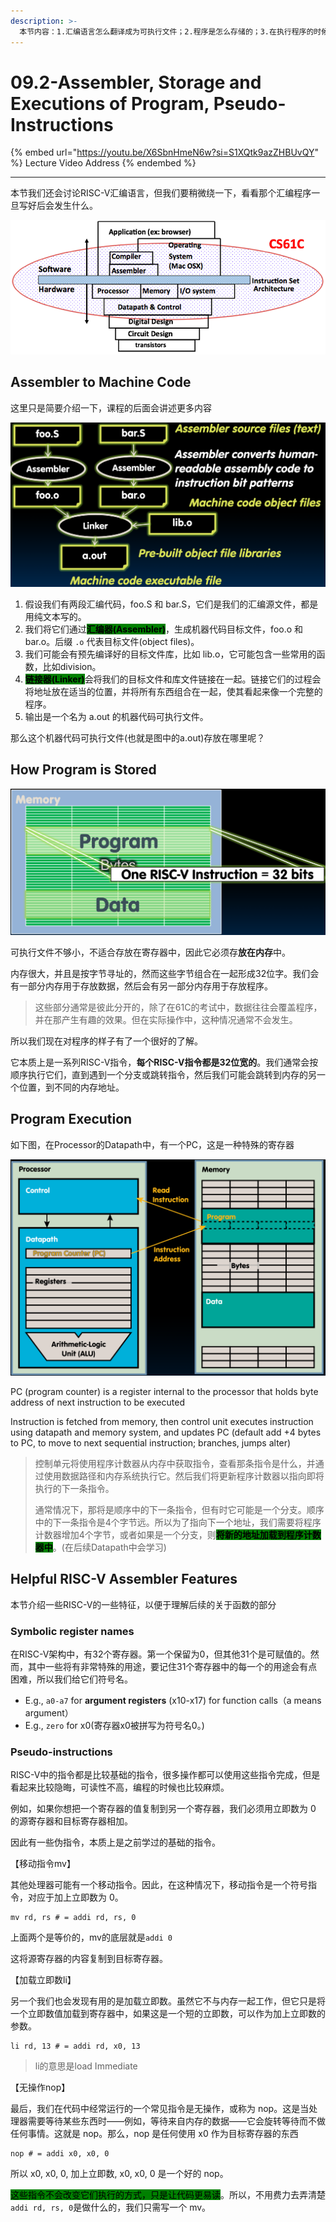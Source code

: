 ```yaml
---
description: >-
  本节内容：1.汇编语言怎么翻译成为可执行文件；2.程序是怎么存储的；3.在执行程序的时候Processor和Memory在做什么；4.汇编语言中的寄存器的别名以及助记伪指令
---
```


# 09.2-Assembler, Storage and Executions of Program, Pseudo-Instructions

{% embed url="https://youtu.be/X6SbnHmeN6w?si=S1XQtk9azZHBUvQY" %}
Lecture Video Address
{% endembed %}

***

本节我们还会讨论RISC-V汇编语言，但我们要稍微绕一下，看看那个汇编程序一旦写好后会发生什么。

![image-20240525214016202](../.image/image-20240525214016202.png)

## Assembler to Machine Code

这里只是简要介绍一下，课程的后面会讲述更多内容

![process of assembling and linking](.image/image-20240605215901141.png)

1. 假设我们有两段汇编代码，foo.S 和 bar.S，它们是我们的汇编源文件，都是用纯文本写的。
2. 我们将它们通过<mark style="background-color:green;">**汇编器(Assembler)**</mark>，生成机器代码目标文件，foo.o 和 bar.o。后缀 `.o` 代表目标文件(object files)。
3. 我们可能会有预先编译好的目标文件库，比如 lib.o，它可能包含一些常用的函数，比如division。
4. <mark style="background-color:green;">**链接器(Linker)**</mark>会将我们的目标文件和库文件链接在一起。链接它们的过程会将地址放在适当的位置，并将所有东西组合在一起，使其看起来像一个完整的程序。
5. 输出是一个名为 a.out 的机器代码可执行文件。

那么这个机器代码可执行文件(也就是图中的a.out)存放在哪里呢？

## How Program is Stored

![how program is stored](.image/image-20240605215924845.png)

可执行文件不够小，不适合存放在寄存器中，因此它必须存**放在内存**中。

内存很大，并且是按字节寻址的，然而这些字节组合在一起形成32位字。我们会有一部分内存用于存放数据，然后会有另一部分内存用于存放程序。

> 这些部分通常是彼此分开的，除了在61C的考试中，数据往往会覆盖程序，并在那产生有趣的效果。但在实际操作中，这种情况通常不会发生。

所以我们现在对程序的样子有了一个很好的了解。

它本质上是一系列RISC-V指令，**每个RISC-V指令都是32位宽的**。我们通常会按顺序执行它们，直到遇到一个分支或跳转指令，然后我们可能会跳转到内存的另一个位置，到不同的内存地址。

## Program Execution

如下图，在Processor的Datapath中，有一个PC，这是一种特殊的寄存器

![processor & memory](.image/image-20240605220012387.png)

PC (program counter) is a register internal to the processor that holds byte address of next instruction to be executed

Instruction is fetched from memory, then control unit executes instruction using datapath and memory system, and updates PC (default add +4 bytes to PC, to move to next sequential instruction; branches, jumps alter)

> 控制单元将使用程序计数器从内存中获取指令，查看那条指令是什么，并通过使用数据路径和内存系统执行它。然后我们将更新程序计数器以指向即将执行的下一条指令。
>
> 通常情况下，那将是顺序中的下一条指令，但有时它可能是一个分支。顺序中的下一条指令是4个字节远。所以为了指向下一个地址，我们需要将程序计数器增加4个字节，或者如果是一个分支，则<mark style="background-color:green;">**将新的地址加载到程序计数器中**</mark>。(在后续Datapath中会学习)

## Helpful RISC-V Assembler Features

本节介绍一些RISC-V的一些特征，以便于理解后续的关于函数的部分

### Symbolic register names

在RISC-V架构中，有32个寄存器。第一个保留为0，但其他31个是可赋值的。然而，其中一些将有非常特殊的用途，要记住31个寄存器中的每一个的用途会有点困难，所以我们给它们符号名。

* E.g., `a0-a7` for **argument registers** (x10-x17) for function calls（a means argument）
* E.g., `zero` for x0(寄存器x0被拼写为符号名0。)

### Pseudo-instructions

RISC-V中的指令都是比较基础的指令，很多操作都可以使用这些指令完成，但是看起来比较隐晦，可读性不高，编程的时候也比较麻烦。

例如，如果你想把一个寄存器的值复制到另一个寄存器，我们必须用立即数为 0 的源寄存器和目标寄存器相加。

因此有一些伪指令，本质上是之前学过的基础的指令。

【移动指令mv】

其他处理器可能有一个移动指令。因此，在这种情况下，移动指令是一个符号指令，对应于加上立即数为 0。

```assembly
mv rd, rs # = addi rd, rs, 0
```

上面两个是等价的，mv的底层就是`addi 0`

这将源寄存器的内容复制到目标寄存器。

【加载立即数li】

另一个我们也会发现有用的是加载立即数。虽然它不与内存一起工作，但它只是将一个立即数值加载到寄存器中，如果这是一个短的立即数，可以作为加上立即数的参数。

```Assembly
li rd, 13 # = addi rd, x0, 13
```

> li的意思是load Immediate

【无操作nop】

最后，我们在代码中经常运行的一个常见指令是无操作，或称为 nop。这是当处理器需要等待某些东西时——例如，等待来自内存的数据——它会旋转等待而不做任何事情。这就是 nop。那么，nop 是任何使用 x0 作为目标寄存器的东西

```Assembly
nop # = addi x0, x0, 0
```

所以 x0, x0, 0, 加上立即数, x0, x0, 0 是一个好的 nop。

<mark style="background-color:green;">这些指令不会改变它们执行的方式，只是让代码更易读</mark>。所以，不用费力去弄清楚`addi rd, rs, 0`是做什么的，我们只需写一个 mv。
